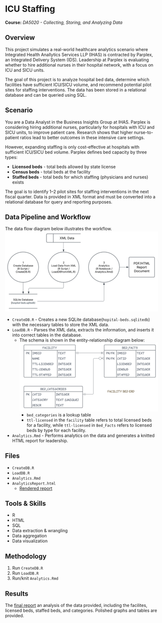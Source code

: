 # ICU Staffing 
**Course:** _DA5020 - Collecting, Storing, and Analyzing Data_

## Overview
This project simulates a real-world healthcare analytics scenario where Integrated Health Anallytics Services LLP (IHAS) is contracted by Parplex, an Integrated Delivery System (IDS). Leadership at Parplex is evaluating whether to hire additional nurses in their hospital network, with a focus on ICU and SICU units.

The goal of this project is to analyze hospital bed data, determine which facilities have sufficient ICU/SICU volume, and recommend potential pilot sites for staffing interventions. The data has been stored in a relational database and can be queried using SQL.

## Scenario
You are a Data Analyst in the Business Insights Group at IHAS. Parplex is considering hiring additional nurses, particularly for hospitals with ICU and SICU units, to improve patient care. Research shows that higher nurse-to-patient ratios lead to better outcomes in these intensive care settings.

However, expanding staffing is only cost-effective at hospitals with sufficient ICU/SICU bed volume. Parplex defines bed capacity by three types:


* **Licensed beds** - total beds allowed by state license
* **Census beds** - total beds at the facility
* **Staffed beds** - total beds for which staffing (physicians and nurses) exists

The goal is to identify 1–2 pilot sites for staffing interventions in the next fiscal quarter. Data is provided in XML format and must be converted into a relational database for query and reporting purposes.

## Data Pipeline and Workflow
The data flow diagram below illustrates the workflow.
![pipeline](pipeline.png)

* `CreateDB.R` - Creates a new SQLite database(`hopital-beds.sqlitedb`) with the necessary tables to store the XML data.
* `LoadDB.R` - Parses the XML data, extracts the information, and inserts it into correct tables in the database.
    * The schema is shown in the entity-relationship diagram below:
    ![schema](schema.png)
        * `bed_categories` is a lookup table
        * `ttl-licensed` in the `facility` table refers to total licensed beds for a facility, while `ttl-licensed` in `Bed_Facts` refers to licensed beds by type for each facility. 
* `Analytics.Rmd` - Performs analytics on the data and generates a knitted HTML report for leadership.

## Files
* `CreateDB.R`
* `LoadDB.R`
* `Analytics.Rmd`
* `AnalyticsReport.html`
    * [Rendered report](https://zoechow24.github.io/icu-staffing/AnalyticsReport.html)

## Tools & Skills
* R
* HTML
* SQL
* Data extraction & wrangling 
* Data aggregation
* Data visualization

## Methodology
1. Run `CreateDB.R`
2. Run `LoadDB.R`
3. Run/knit `Analytics.Rmd`

## Results
The [final report](https://zoechow24.github.io/icu-staffing/AnalyticsReport.html) an analysis of the data provided, including the facilites, licensed beds, staffed beds, and categories. Polished graphs and tables are provided.
